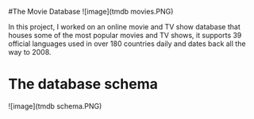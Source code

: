  #The Movie Database 
  ![image](tmdb movies.PNG)
  
 In this project, I worked on an online movie and TV show database that houses some of the most popular movies and TV shows,
 it supports 39 official languages used in over 180 countries daily and dates back all the way to 2008.

# The database schema
![image](tmdb schema.PNG)
